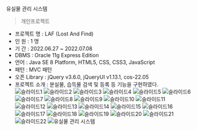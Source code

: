 유실물 관리 시스템

> 개인프로젝트

- 프로젝트 명 : LAF (Lost And Find) <br>
- 인 원 : 1 명 <br>
- 기 간 : 2022.06.27 ~ 2022.07.08 <br>
- DBMS : Oracle 11g Express Edition <br>
- 언어 : Java SE 8 Platform, HTML5, CSS, CSS3, JavaScript <br>
- 패턴 : MVC 패턴 <br>
- 오픈 Library : jQuery v3.6.0, jQueryUI v1.13.1, cos-22.05<br>
- 프로젝트 소개 : 분실물, 습득물 검색 및 등록 등 기능을 구현하였다. <br>
![슬라이드1](https://user-images.githubusercontent.com/100667520/184877638-1b97bba6-da9f-4a9e-b1e8-9b791730073f.PNG)
![슬라이드2](https://user-images.githubusercontent.com/100667520/184877690-9fe6a645-1f4f-4991-a7a8-f75eae4da32d.PNG)
![슬라이드3](https://user-images.githubusercontent.com/100667520/184877700-6f3aa6f1-4ed9-48dc-a1ee-b1560e2f14f6.PNG)
![슬라이드4](https://user-images.githubusercontent.com/100667520/184877709-fee43945-64c6-4821-82b8-7bb182167414.PNG)
![슬라이드5](https://user-images.githubusercontent.com/100667520/184877715-7d974fa8-16ab-4de2-8863-4c3a770af4ed.PNG)
![슬라이드6](https://user-images.githubusercontent.com/100667520/184877719-e458a0b5-72ac-4ce6-add2-4cc0a261faf4.PNG)
![슬라이드7](https://user-images.githubusercontent.com/100667520/184877779-5fcc7005-6bd3-42ce-9426-fb4baa167f24.PNG)
![슬라이드8](https://user-images.githubusercontent.com/100667520/184877791-da2d5c46-6314-4f93-ad81-af6d1a29698d.PNG)
![슬라이드9](https://user-images.githubusercontent.com/100667520/184877798-4d9eab83-722f-4f26-b58f-2bf7a8d885e7.PNG)
![슬라이드10](https://user-images.githubusercontent.com/100667520/184877805-08a4acaf-1722-4772-95c4-aba98ebc8770.PNG)
![슬라이드11](https://user-images.githubusercontent.com/100667520/184877808-088535a7-c9d6-4841-97e6-7fe8b4004d30.PNG)
![슬라이드12](https://user-images.githubusercontent.com/100667520/184877815-60843663-d7a6-455d-80ca-2fad6ce1a9f5.PNG)
![슬라이드13](https://user-images.githubusercontent.com/100667520/184877824-64f744ba-1f85-45de-a77f-ea671d8594b9.PNG)
![슬라이드14](https://user-images.githubusercontent.com/100667520/184877826-8ef25937-62a2-4d53-abba-6aea9a0e52b9.PNG)
![슬라이드15](https://user-images.githubusercontent.com/100667520/184877835-9e2128ff-b681-4a7d-bf53-d7f20ef28449.PNG)
![슬라이드16](https://user-images.githubusercontent.com/100667520/184877844-1d1b1609-6c1e-4c2e-9a93-91fb397dedec.PNG)
![슬라이드17](https://user-images.githubusercontent.com/100667520/184877853-6e3132a0-219e-4c5f-9a8c-21b806520a26.PNG)
![슬라이드18](https://user-images.githubusercontent.com/100667520/184877890-0f517c77-bb93-4fed-a0cb-47f1d3ad6566.PNG)
![슬라이드19](https://user-images.githubusercontent.com/100667520/184877905-fea9eda7-98bc-4955-9dd7-dd543a166663.PNG)
![슬라이드20](https://user-images.githubusercontent.com/100667520/184877917-8b286c5d-a412-4bd8-9b3f-1e253784a106.PNG)
![슬라이드21](https://user-images.githubusercontent.com/100667520/184877924-8df7bb4c-36a8-4492-9d34-882e6b933fa3.PNG)
![슬라이드22](https://user-images.githubusercontent.com/100667520/184878108-593e2f55-c165-494a-a7eb-ccef15925174.PNG)
![유실물 관리 시스템](https://user-images.githubusercontent.com/100667520/184878128-a0d2d9fb-7708-466a-8e42-d3e0a49c4a8d.png)
